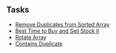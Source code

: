 ## Tasks

- [Remove Duplicates from Sorted Array](./RemoveDuplicatesFromSortedArray)
- [Best Time to Buy and Sell Stock II](./BestTimeToBuyAndSellStockII)
- [Rotate Array](./RotateArray)
- [Contains Duplicate](./ContainsDuplicate)

